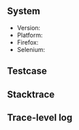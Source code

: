 ## System

* Version: <!-- geckodriver version -->
* Platform: <!-- e.g. Linux/macOS/Windows + version -->
* Firefox: <!-- from the about dialogue -->
* Selenium: <!-- client + version -->


## Testcase

<!--
Please provide a minimal HTML document which permits the problem
to be reproduced.
-->


## Stacktrace

<!--
Error and stacktrace produced by client.
-->


## Trace-level log

<!--
See https://searchfox.org/mozilla-central/source/testing/geckodriver/doc/TraceLogs.md
for how to produce a trace-level log.
-->
